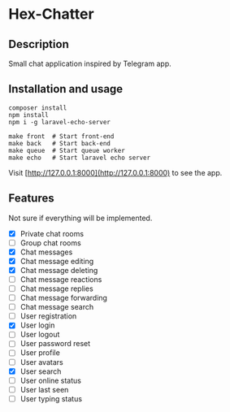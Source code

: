 # Hex-Chatter

## Description
Small chat application inspired by Telegram app.

## Installation and usage

```shell
composer install
npm install
npm i -g laravel-echo-server

make front  # Start front-end
make back   # Start back-end
make queue  # Start queue worker
make echo   # Start laravel echo server
```

Visit [http://127.0.0.1:8000](http://127.0.0.1:8000) to see the app.

## Features

Not sure if everything will be implemented.

- [x] Private chat rooms
- [ ] Group chat rooms
- [x] Chat messages
- [x] Chat message editing
- [x] Chat message deleting
- [ ] Chat message reactions
- [ ] Chat message replies
- [ ] Chat message forwarding
- [ ] Chat message search
- [ ] User registration
- [x] User login
- [ ] User logout
- [ ] User password reset
- [ ] User profile
- [ ] User avatars
- [x] User search
- [ ] User online status
- [ ] User last seen
- [ ] User typing status
